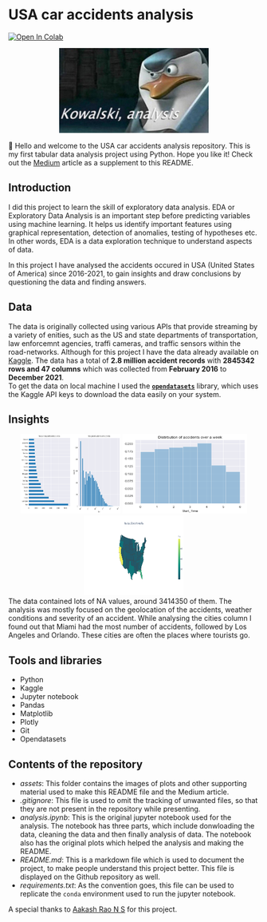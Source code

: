 # USA car accidents analysis
[![Open In Colab](https://colab.research.google.com/assets/colab-badge.svg)](https://colab.research.google.com/github/ishandandekar/USA-accidents-analysis/blob/main/analysis.ipynb)
<p align="center">
    <img width=300 height=170 src="assets/Kowalski.jpg">
</p>

👋 Hello and welcome to the USA car accidents analysis repository. This is my first tabular data analysis project using Python. Hope you like it!
Check out the [Medium](https://medium.com/@ishandandekar/foodvision-3843f38be45e) article as a supplement to this README.

## Introduction
I did this project to learn the skill of exploratory data analysis. EDA or Exploratory Data Analysis is an important step before predicting variables using machine learning. It helps us identify important features using graphical representation, detection of anomalies, testing of hypotheses etc. In other words, EDA is a data exploration technique to understand aspects of data.  

In this project I have analysed the accidents occured in USA (United States of America) since 2016-2021, to gain insights and draw conclusions by questioning the data and finding answers.

## Data
The data is originally collected using various APIs that provide streaming by a variety of enities, such as the US and state departments of transportation, law enforcemnt agencies, traffi cameras, and traffic sensors within the road-networks. Although for this project I have the data already available on [Kaggle](https://www.kaggle.com/datasets/sobhanmoosavi/us-accidents). The data has a total of **2.8 million accident records** with **2845342 rows and 47 columns** which was collected from **February 2016** to **December 2021**.  
To get the data on local machine I used the [**`opendatasets`**](https://github.com/JovianML/opendatasets) library, which uses the Kaggle API keys to download the data easily on your system.

## Insights
<center>
<img src="assets/cities.png" alt="cities" width="200" height="160"/>
<img src="assets/dayofweek.png" alt="cities" width="250" height="160"/>
<img src="assets/heatmap.png" alt="cities" width="200" height="160"/>
</center>
The data contained lots of NA values, around 3414350 of them. The analysis was mostly focused on the geolocation of the accidents, weather conditions and severity of an accident.  
While analysing the cities column I found out that Miami had the most number of accidents, followed by Los Angeles and Orlando. These cities are often the places where tourists go. 

## Tools and libraries
* Python
* Kaggle
* Jupyter notebook
* Pandas
* Matplotlib
* Plotly
* Git
* Opendatasets

## Contents of the repository
* *assets*: This folder contains the images of plots and other supporting material used to make this README file and the Medium article.
* *.gitignore*: This file is used to omit the tracking of unwanted files, so that they are not present in the repository while presenting.
* *analysis.ipynb*: This is the original jupyter notebook used for the analysis. The notebook has three parts, which include donwloading the data, cleaning the data and then finally analysis of data. The notebook also has the original plots which helped the analysis and making the README.
* *README.md*: This is a markdown file which is used to document the project, to make people understand this project better. This file is displayed on the Github repository as well.
* *requirements.txt*: As the convention goes, this file can be used to replicate the `conda` environment used to run the jupyter notebook.


A special thanks to [Aakash Rao N S](https://jovian.ai/aakashns) for this project.
